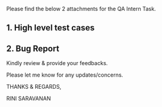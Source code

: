 Please find the below 2 attachments for the QA Intern Task.

## 1. High level test cases
## 2. Bug Report

Kindly review & provide your feedbacks.

Please let me know for any updates/concerns.

THANKS & REGARDS,

RINI SARAVANAN

